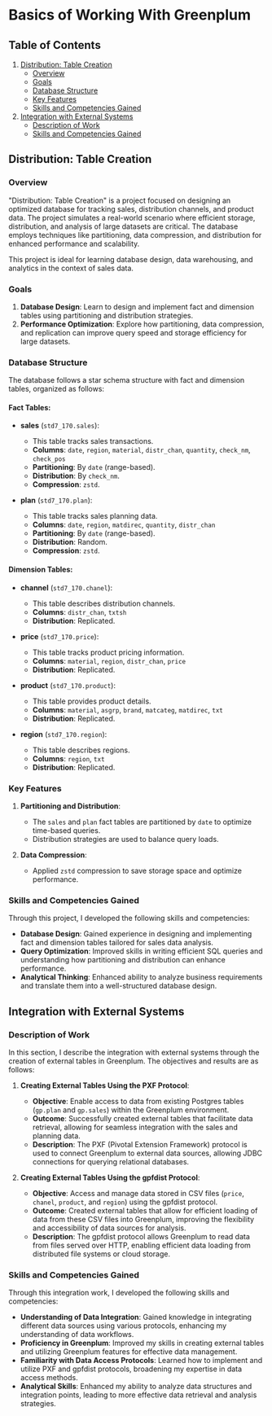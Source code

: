 # Basics of Working With Greenplum

## Table of Contents
1. [Distribution: Table Creation](#distribution-table-creation)
   - [Overview](#overview)
   - [Goals](#goals)
   - [Database Structure](#database-structure)
   - [Key Features](#key-features)
   - [Skills and Competencies Gained](#skills-and-competencies-gained)
2. [Integration with External Systems](#integration-with-external-systems)
   - [Description of Work](#description-of-work)
   - [Skills and Competencies Gained](#skills-and-competencies-gained-1)

## Distribution: Table Creation

### Overview

"Distribution: Table Creation" is a project focused on designing an optimized database for tracking sales, distribution channels, and product data. The project simulates a real-world scenario where efficient storage, distribution, and analysis of large datasets are critical. The database employs techniques like partitioning, data compression, and distribution for enhanced performance and scalability.

This project is ideal for learning database design, data warehousing, and analytics in the context of sales data.

### Goals

1. **Database Design**: Learn to design and implement fact and dimension tables using partitioning and distribution strategies.
2. **Performance Optimization**: Explore how partitioning, data compression, and replication can improve query speed and storage efficiency for large datasets.

### Database Structure

The database follows a star schema structure with fact and dimension tables, organized as follows:

#### Fact Tables:
- **sales** (`std7_170.sales`):
  - This table tracks sales transactions.
  - **Columns**: `date`, `region`, `material`, `distr_chan`, `quantity`, `check_nm`, `check_pos`
  - **Partitioning**: By `date` (range-based).
  - **Distribution**: By `check_nm`.
  - **Compression**: `zstd`.

- **plan** (`std7_170.plan`):
  - This table tracks sales planning data.
  - **Columns**: `date`, `region`, `matdirec`, `quantity`, `distr_chan`
  - **Partitioning**: By `date` (range-based).
  - **Distribution**: Random.
  - **Compression**: `zstd`.

#### Dimension Tables:
- **channel** (`std7_170.chanel`):
  - This table describes distribution channels.
  - **Columns**: `distr_chan`, `txtsh`
  - **Distribution**: Replicated.

- **price** (`std7_170.price`):
  - This table tracks product pricing information.
  - **Columns**: `material`, `region`, `distr_chan`, `price`
  - **Distribution**: Replicated.

- **product** (`std7_170.product`):
  - This table provides product details.
  - **Columns**: `material`, `asgrp`, `brand`, `matcateg`, `matdirec`, `txt`
  - **Distribution**: Replicated.

- **region** (`std7_170.region`):
  - This table describes regions.
  - **Columns**: `region`, `txt`
  - **Distribution**: Replicated.

### Key Features

1. **Partitioning and Distribution**:
   - The `sales` and `plan` fact tables are partitioned by `date` to optimize time-based queries.
   - Distribution strategies are used to balance query loads.

2. **Data Compression**:
   - Applied `zstd` compression to save storage space and optimize performance.

### Skills and Competencies Gained

Through this project, I developed the following skills and competencies:

- **Database Design**: Gained experience in designing and implementing fact and dimension tables tailored for sales data analysis.
- **Query Optimization**: Improved skills in writing efficient SQL queries and understanding how partitioning and distribution can enhance performance.
- **Analytical Thinking**: Enhanced ability to analyze business requirements and translate them into a well-structured database design.

## Integration with External Systems

### Description of Work

In this section, I describe the integration with external systems through the creation of external tables in Greenplum. The objectives and results are as follows:

1. **Creating External Tables Using the PXF Protocol**:
   - **Objective**: Enable access to data from existing Postgres tables (`gp.plan` and `gp.sales`) within the Greenplum environment.
   - **Outcome**: Successfully created external tables that facilitate data retrieval, allowing for seamless integration with the sales and planning data.
   - **Description**: The PXF (Pivotal Extension Framework) protocol is used to connect Greenplum to external data sources, allowing JDBC connections for querying relational databases.

2. **Creating External Tables Using the gpfdist Protocol**:
   - **Objective**: Access and manage data stored in CSV files (`price`, `chanel`, `product`, and `region`) using the gpfdist protocol.
   - **Outcome**: Created external tables that allow for efficient loading of data from these CSV files into Greenplum, improving the flexibility and accessibility of data sources for analysis.
   - **Description**: The gpfdist protocol allows Greenplum to read data from files served over HTTP, enabling efficient data loading from distributed file systems or cloud storage.

### Skills and Competencies Gained

Through this integration work, I developed the following skills and competencies:

- **Understanding of Data Integration**: Gained knowledge in integrating different data sources using various protocols, enhancing my understanding of data workflows.
- **Proficiency in Greenplum**: Improved my skills in creating external tables and utilizing Greenplum features for effective data management.
- **Familiarity with Data Access Protocols**: Learned how to implement and utilize PXF and gpfdist protocols, broadening my expertise in data access methods.
- **Analytical Skills**: Enhanced my ability to analyze data structures and integration points, leading to more effective data retrieval and analysis strategies.
